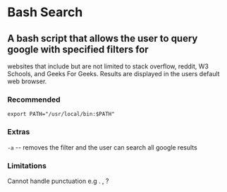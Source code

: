 # Bash Search

## A bash script that allows the user to query google with specified filters for 
websites that include but are not limited to stack overflow, reddit, W3 Schools, 
and Geeks For Geeks. Results are displayed in the users default web browser.

### Recommended

`export PATH="/usr/local/bin:$PATH"`

### Extras

`-a` -- removes the filter and the user can search all google results

### Limitations

Cannot handle punctuation e.g . , ?

